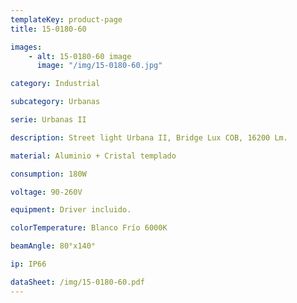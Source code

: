 ```yaml
---
templateKey: product-page
title: 15-0180-60

images:
    - alt: 15-0180-60 image
      image: "/img/15-0180-60.jpg"

category: Industrial

subcategory: Urbanas

serie: Urbanas II

description: Street light Urbana II, Bridge Lux COB, 16200 Lm.

material: Aluminio + Cristal templado

consumption: 180W

voltage: 90-260V

equipment: Driver incluido.

colorTemperature: Blanco Frío 6000K

beamAngle: 80°x140°

ip: IP66

dataSheet: /img/15-0180-60.pdf
---
```






